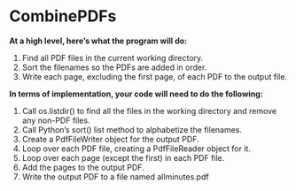 # CombinePDFs
**At a high level, here’s what the program will do:** 
1. Find all PDF files in the current working directory. 
2. Sort the filenames so the PDFs are added in order. 
3. Write each page, excluding the first page, of each PDF to the output file.
 
 **In terms of implementation, your code will need to do the following:** 
 1. Call os.listdir() to find all the files in the working directory and remove any non-PDF files. 
 2. Call Python’s sort() list method to alphabetize the filenames. 
 3. Create a PdfFileWriter object for the output PDF. 
 4. Loop over each PDF file, creating a PdfFileReader object for it. 
 5. Loop over each page (except the first) in each PDF file. 
 6. Add the pages to the output PDF. 
 7. Write the output PDF to a file named allminutes.pdf
